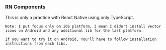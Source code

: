 ### RN Components

This is only a practice with React Native using only TypeScript.

```
Note: I put focus only on iOS platform, I mean I didn't install vector icons on Android and any additional lib for the last platform.

If you want to try it on Android, You'll have to follow installation instructions from each libs.
```
